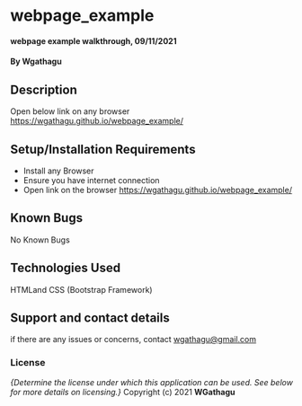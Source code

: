 # webpage_example
#### webpage example walkthrough, 09/11/2021
#### By **Wgathagu**
## Description
Open below link on any browser
https://wgathagu.github.io/webpage_example/
## Setup/Installation Requirements
* Install any Browser
* Ensure you have internet connection
* Open link on the browser https://wgathagu.github.io/webpage_example/
## Known Bugs
No Known Bugs
## Technologies Used
HTMLand CSS (Bootstrap Framework)
## Support and contact details
if there are any issues or concerns, contact wgathagu@gmail.com
### License
*{Determine the license under which this application can be used.  See below for more details on licensing.}*
Copyright (c) 2021 **WGathagu**
